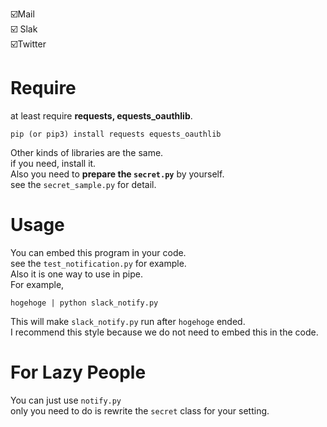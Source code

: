 ☑️Mail  
☑️ Slak  
☑️Twitter  

# Require  
at least require **requests, equests_oauthlib**.  
```
pip (or pip3) install requests equests_oauthlib
```  
Other kinds of libraries are the same.  
if you need, install it.  
Also you need to **prepare the `secret.py`** by yourself.  
see the `secret_sample.py` for detail.

# Usage  
You can embed this program in your code.  
see the `test_notification.py` for example.  
Also it is one way to use in pipe.  
For example,  
```
hogehoge | python slack_notify.py
```  
This will make `slack_notify.py` run after `hogehoge` ended.  
I recommend this style because we do not need to embed this in the code.  

# For Lazy People
You can just use `notify.py`  
only you need to do is rewrite the `secret` class for your setting.